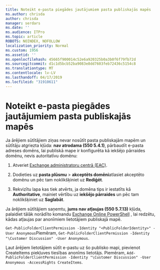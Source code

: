 ```yaml
---
title: Noteikt e-pasta piegādes jautājumiem pasta publiskajās mapēs
ms.author: chrisda
author: chrisda
manager: serdars
ms.date: ''
ms.audience: ITPro
ms.topic: article
ROBOTS: NOINDEX, NOFOLLOW
localization_priority: Normal
ms.custom: 1956
ms.assetid: ''
ms.openlocfilehash: 45665f900014c52e6a920325b0a3b0f6f79fb72d
ms.sourcegitcommit: d1c1d5bcb52ba9083e8dd7603feb72436c5154c8
ms.translationtype: MT
ms.contentlocale: lv-LV
ms.lasthandoff: 04/17/2019
ms.locfileid: "31910611"
---
```

# <a name="fix-email-delivery-issues-to-mail-enabled-public-folders"></a>Noteikt e-pasta piegādes jautājumiem pasta publiskajās mapēs

Ja ārējiem sūtītājiem ziņas nevar nosūtīt pasta publiskajām mapēm un sūtītāju atgriezta kļūda: **nav atrodama (550 5.4.1)**, pārbaudīt e-pasta adreses domēns, lai publiskā mape ir konfigurēta kā iekšējo pārraides domēnu, nevis autoritatīvu domēnu:

1. Atveriet [Exchange administratoru centrā (EAC)](https://docs.microsoft.com/Exchange/exchange-admin-center).

2. Dodieties uz **pasta plūsmu** \> **akceptēts domēni**atlasiet akceptēto domēnu un pēc tam noklikšķiniet uz **Rediģēt**.

3. Rekvizītu lapa kas tiek atvērts, ja domēna tips ir iestatīts kā **Authoritative**, mainiet vērtību uz **iekšējo pārraides** un pēc tam noklikšķiniet uz **Saglabāt**.

Ja ārējiem sūtītājiem saņemtu, **jums nav atļaujas (550 5.7.13)** kļūda, palaidiet tālāk norādīto komandu [Exchange Online PowerShell](https://docs.microsoft.com/powershell/exchange/exchange-online/connect-to-exchange-online-powershell/connect-to-exchange-online-powershell) , lai redzētu, kādas atļaujas par anonīmiem lietotājiem publiskajā mapē.

`Get-PublicFolderClientPermission -Identity "<PublicFolderIdentity>" -User Anonymous`Piemēram, `Get-PublicFolderClientPermission -Identity "\Customer Discussion" -User Anonymous`.

Ļaut ārējiem lietotājiem sūtīt e-pastu uz šo publisko mapi, pievienot CreateItems piekļuves tiesības anonīms lietotājs. Piemēram, `Add-PublicFolderClientPermission -Identity "\Customer Discussion" -User Anonymous -AccessRights CreateItems`.
